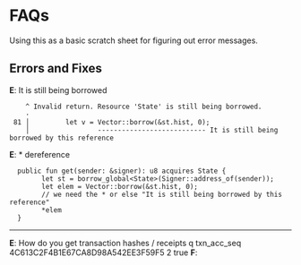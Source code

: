 # FAQs

Using this as a basic scratch sheet for figuring out error messages.

## Errors and Fixes

**E**: It is still being borrowed
```
    ^ Invalid return. Resource 'State' is still being borrowed.
    ·
 81 │         let v = Vector::borrow(&st.hist, 0);
    │                 --------------------------- It is still being borrowed by this reference
```

**E**: * dereference
```
  public fun get(sender: &signer): u8 acquires State {
        let st = borrow_global<State>(Signer::address_of(sender));
        let elem = Vector::borrow(&st.hist, 0);
        // we need the * or else "It is still being borrowed by this reference"
        *elem
  }
```

---

**E**: How do you get transaction hashes / receipts
q txn_acc_seq 4C613C2F4B1E67CA8D98A542EE3F59F5 2 true
**F**: